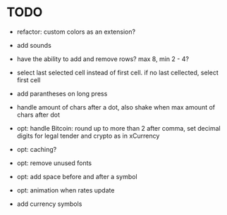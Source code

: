 #  TODO

- refactor: custom colors as an extension?

- add sounds

- have the ability to add and remove rows? max 8, min 2 - 4?
- select last selected cell instead of first cell. if no last cellected, select first cell
- add parantheses on long press

- handle amount of chars after a dot, also shake when max amount of chars after dot

- opt: handle Bitcoin: round up to more than 2 after comma, set decimal digits for legal tender and crypto as in xCurrency
- opt: caching?
- opt: remove unused fonts
- opt: add space before and after a symbol
- opt: animation when rates update

- add currency symbols
